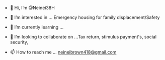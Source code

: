 - 👋 Hi, I’m @Neinei38H
- 👀 I’m interested in ... Emergency housing for family displacement/Safety

- 🌱 I’m currently learning ...
- 💞️ I’m looking to collaborate on ...Tax return, stimulus payment's, social security,
- 📫 How to reach me ... neineibrown418@gmail.com

<!---Finding assistance for myself 
Neinei38H/Neinei38H is a ✨ special ✨ repository because its `README.md` (this file) appears on your GitHub profile.
You can click the Preview link to take a look at your changes.
--->
